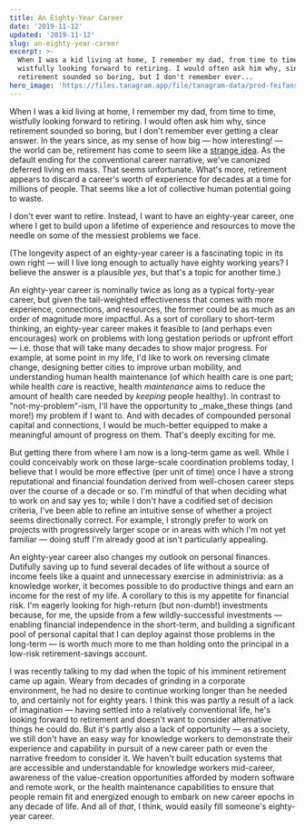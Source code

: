```yaml
---
title: An Eighty-Year Career
date: '2019-11-12'
updated: '2019-11-12'
slug: an-eighty-year-career
excerpt: >-
  When I was a kid living at home, I remember my dad, from time to time,
  wistfully looking forward to retiring. I would often ask him why, since
  retirement sounded so boring, but I don't remember ever...
hero_image: 'https://files.tanagram.app/file/tanagram-data/prod-feifans-blog/eighty-year-career.jpg'
---
```



When I was a kid living at home, I remember my dad, from time to time, wistfully looking forward to retiring. I would often ask him why, since retirement sounded so boring, but I don't remember ever getting a clear answer. In the years since, as my sense of how big — how interesting! — the world can be, retirement has come to seem like a [strange idea](https://twitter.com/FeifanZ/status/1180637549720551424). As the default ending for the conventional career narrative, we've canonized deferred living en mass. That seems unfortunate. What's more, retirement appears to discard a career's worth of experience for decades at a time for millions of people. That seems like a lot of collective human potential going to waste.

I don't ever want to retire. Instead, I want to have an eighty-year career, one where I get to build upon a lifetime of experience and resources to move the needle on some of the messiest problems we face.

(The longevity aspect of an eighty-year career is a fascinating topic in its own right — will I live long enough to actually have eighty working years? I believe the answer is a plausible _yes_, but that's a topic for another time.)

An eighty-year career is nominally twice as long as a typical forty-year career, but given the tail-weighted effectiveness that comes with more experience, connections, and resources, the former could be as much as an order of magnitude more impactful. As a sort of corollary to short-term thinking, an eighty-year career makes it feasible to (and perhaps even encourages) work on problems with long gestation periods or upfront effort — i.e. those that will take many decades to show major progress. For example, at some point in my life, I'd like to work on reversing climate change, designing better cities to improve urban mobility, and understanding human health maintenance (of which health care is one part; while health _care_ is reactive, health _maintenance_ aims to reduce the amount of health care needed by _keeping_ people healthy). In contrast to "not-my-problem"-ism, I'll have the opportunity to _make_these things (and more!) my problem if I want to. And with decades of compounded personal capital and connections, I would be much-better equipped to make a meaningful amount of progress on them. That's deeply exciting for me.

But getting there from where I am now is a long-term game as well. While I could conceivably work on those large-scale coordination problems today, I believe that I would be more effective (per unit of time) once I have a strong reputational and financial foundation derived from well-chosen career steps over the course of a decade or so. I'm mindful of that when deciding what to work on and say yes to; while I don't have a codified set of decision criteria, I've been able to refine an intuitive sense of whether a project seems directionally correct. For example, I strongly prefer to work on projects with progressively larger scope or in areas with which I'm not yet familiar — doing stuff I'm already good at isn't particularly appealing.

An eighty-year career also changes my outlook on personal finances. Dutifully saving up to fund several decades of life without a source of income feels like a quaint and unnecessary exercise in administrivia: as a knowledge worker, it becomes possible to do productive things and earn an income for the rest of my life. A corollary to this is my appetite for financial risk. I'm eagerly looking for high-return (but non-dumb!) investments because, for me, the upside from a few wildly-successful investments — enabling financial independence in the short-term, and building a significant pool of personal capital that I can deploy against those problems in the long-term — is worth much more to me than holding onto the principal in a low-risk retirement-savings account.

I was recently talking to my dad when the topic of his imminent retirement came up again. Weary from decades of grinding in a corporate environment, he had no desire to continue working longer than he needed to, and certainly not for eighty years. I think this was partly a result of a lack of imagination — having settled into a relatively conventional life, he's looking forward to retirement and doesn't want to consider alternative things he could do. But it's partly also a lack of opportunity — as a society, we still don't have an easy way for knowledge workers to demonstrate their experience and capability in pursuit of a new career path or even the narrative freedom to consider it. We haven't built education systems that are accessible and understandable for knowledge workers mid-career, awareness of the value-creation opportunities afforded by modern software and remote work, or the health maintenance capabilities to ensure that people remain fit and energized enough to embark on new career epochs in any decade of life. And all of _that_, I think, would easily fill someone's eighty-year career.